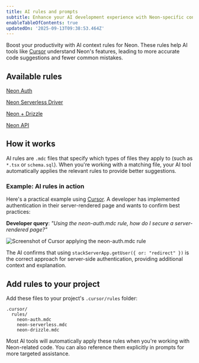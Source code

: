 ```yaml
---
title: AI rules and prompts
subtitle: Enhance your AI development experience with Neon-specific context rules
enableTableOfContents: true
updatedOn: '2025-09-13T09:38:53.464Z'
---
```


Boost your productivity with AI context rules for Neon. These rules help AI tools like [Cursor](https://www.cursor.so/) understand Neon's features, leading to more accurate code suggestions and fewer common mistakes.

## Available rules

<DetailIconCards>

<a href="/docs/ai/ai-rules-neon-auth" description="Stack Auth integration, database syncing, and authentication patterns" icon="lock-landscape">Neon Auth</a>

<a href="/docs/ai/ai-rules-neon-serverless" description="Efficient queries, connection pooling, and serverless best practices" icon="network">Neon Serverless Driver</a>

<a href="/docs/ai/ai-rules-neon-drizzle" description="ORM setup, schema management, and usage patterns with Drizzle" icon="drizzle">Neon + Drizzle</a>

<a href="/docs/ai/ai-rules-neon-api" description="Use the Neon API to programmatically manage your resources" icon="code">Neon API</a>

</DetailIconCards>

## How it works

AI rules are `.mdc` files that specify which types of files they apply to (such as `*.tsx` or `schema.sql`). When you're working with a matching file, your AI tool automatically applies the relevant rules to provide better suggestions.

### Example: AI rules in action

Here's a practical example using [Cursor](https://www.cursor.so). A developer has implemented authentication in their server-rendered page and wants to confirm best practices:

**Developer query**: _"Using the neon-auth.mdc rule, how do I secure a server-rendered page?"_

![Screenshot of Cursor applying the neon-auth.mdc rule](/docs/ai/ai-rules.png)

The AI confirms that using `stackServerApp.getUser({ or: "redirect" })` is the correct approach for server-side authentication, providing additional context and explanation.

## Add rules to your project

Add these files to your project's `.cursor/rules` folder:

```text
.cursor/
  rules/
    neon-auth.mdc
    neon-serverless.mdc
    neon-drizzle.mdc
```

Most AI tools will automatically apply these rules when you're working with Neon-related code. You can also reference them explicitly in prompts for more targeted assistance.
